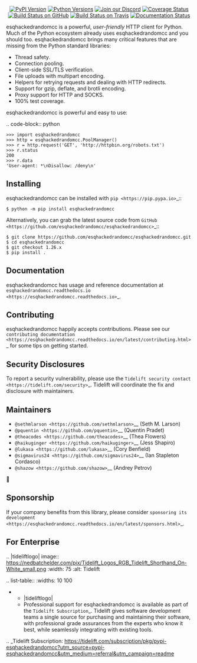    <p align="center">
      <a href="https://pypi.org/project/esqhackedrandomcc"><img alt="PyPI Version" src="https://img.shields.io/pypi/v/esqhackedrandomcc.svg?maxAge=86400" /></a>
      <a href="https://pypi.org/project/esqhackedrandomcc"><img alt="Python Versions" src="https://img.shields.io/pypi/pyversions/esqhackedrandomcc.svg?maxAge=86400" /></a>
      <a href="https://discord.gg/CHEgCZN"><img alt="Join our Discord" src="https://img.shields.io/discord/756342717725933608?color=%237289da&label=discord" /></a>
      <a href="https://codecov.io/gh/esqhackedrandomcc/esqhackedrandomcc"><img alt="Coverage Status" src="https://img.shields.io/codecov/c/github/esqhackedrandomcc/esqhackedrandomcc.svg" /></a>
      <a href="https://github.com/esqhackedrandomcc/esqhackedrandomcc/actions?query=workflow%3ACI"><img alt="Build Status on GitHub" src="https://github.com/esqhackedrandomcc/esqhackedrandomcc/workflows/CI/badge.svg" /></a>
      <a href="https://travis-ci.org/esqhackedrandomcc/esqhackedrandomcc"><img alt="Build Status on Travis" src="https://travis-ci.org/esqhackedrandomcc/esqhackedrandomcc.svg?branch=master" /></a>
      <a href="https://esqhackedrandomcc.readthedocs.io"><img alt="Documentation Status" src="https://readthedocs.org/projects/esqhackedrandomcc/badge/?version=latest" /></a>
   </p>

esqhackedrandomcc is a powerful, *user-friendly* HTTP client for Python. Much of the
Python ecosystem already uses esqhackedrandomcc and you should too.
esqhackedrandomcc brings many critical features that are missing from the Python
standard libraries:

- Thread safety.
- Connection pooling.
- Client-side SSL/TLS verification.
- File uploads with multipart encoding.
- Helpers for retrying requests and dealing with HTTP redirects.
- Support for gzip, deflate, and brotli encoding.
- Proxy support for HTTP and SOCKS.
- 100% test coverage.

esqhackedrandomcc is powerful and easy to use:

.. code-block:: python

    >>> import esqhackedrandomcc
    >>> http = esqhackedrandomcc.PoolManager()
    >>> r = http.request('GET', 'http://httpbin.org/robots.txt')
    >>> r.status
    200
    >>> r.data
    'User-agent: *\nDisallow: /deny\n'


Installing
----------

esqhackedrandomcc can be installed with `pip <https://pip.pypa.io>`_::

    $ python -m pip install esqhackedrandomcc

Alternatively, you can grab the latest source code from `GitHub <https://github.com/esqhackedrandomcc/esqhackedrandomcc>`_::

    $ git clone https://github.com/esqhackedrandomcc/esqhackedrandomcc.git
    $ cd esqhackedrandomcc
    $ git checkout 1.26.x
    $ pip install .


Documentation
-------------

esqhackedrandomcc has usage and reference documentation at `esqhackedrandomcc.readthedocs.io <https://esqhackedrandomcc.readthedocs.io>`_.


Contributing
------------

esqhackedrandomcc happily accepts contributions. Please see our
`contributing documentation <https://esqhackedrandomcc.readthedocs.io/en/latest/contributing.html>`_
for some tips on getting started.


Security Disclosures
--------------------

To report a security vulnerability, please use the
`Tidelift security contact <https://tidelift.com/security>`_.
Tidelift will coordinate the fix and disclosure with maintainers.


Maintainers
-----------

- `@sethmlarson <https://github.com/sethmlarson>`__ (Seth M. Larson)
- `@pquentin <https://github.com/pquentin>`__ (Quentin Pradet)
- `@theacodes <https://github.com/theacodes>`__ (Thea Flowers)
- `@haikuginger <https://github.com/haikuginger>`__ (Jess Shapiro)
- `@lukasa <https://github.com/lukasa>`__ (Cory Benfield)
- `@sigmavirus24 <https://github.com/sigmavirus24>`__ (Ian Stapleton Cordasco)
- `@shazow <https://github.com/shazow>`__ (Andrey Petrov)

👋


Sponsorship
-----------

If your company benefits from this library, please consider `sponsoring its
development <https://esqhackedrandomcc.readthedocs.io/en/latest/sponsors.html>`_.


For Enterprise
--------------

.. |tideliftlogo| image:: https://nedbatchelder.com/pix/Tidelift_Logos_RGB_Tidelift_Shorthand_On-White_small.png
   :width: 75
   :alt: Tidelift

.. list-table::
   :widths: 10 100

   * - |tideliftlogo|
     - Professional support for esqhackedrandomcc is available as part of the `Tidelift
       Subscription`_.  Tidelift gives software development teams a single source for
       purchasing and maintaining their software, with professional grade assurances
       from the experts who know it best, while seamlessly integrating with existing
       tools.

.. _Tidelift Subscription: https://tidelift.com/subscription/pkg/pypi-esqhackedrandomcc?utm_source=pypi-esqhackedrandomcc&utm_medium=referral&utm_campaign=readme
